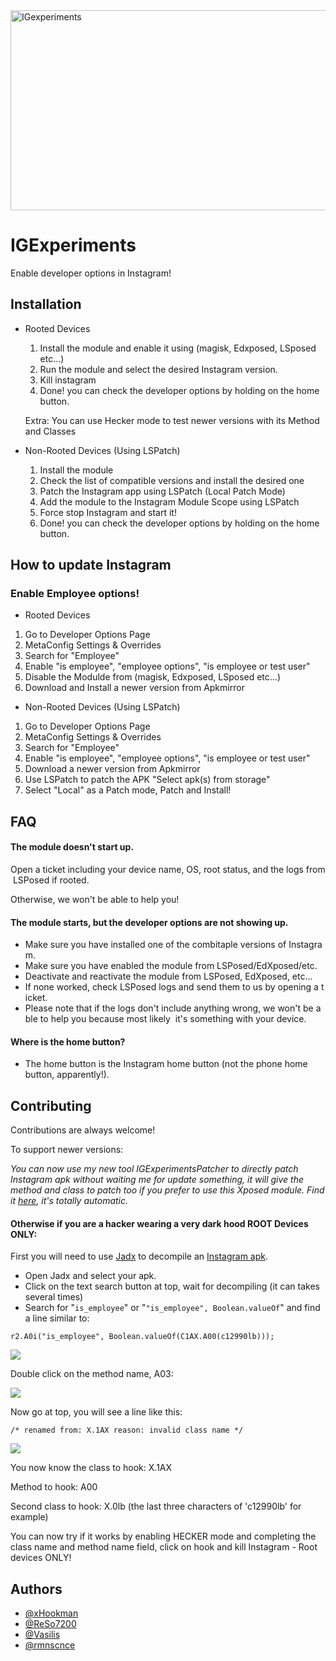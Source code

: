<img src="https://socialify.git.ci/xHookman/IGexperiments/image?description=1&font=Source%20Code%20Pro&language=1&name=1&pattern=Solid&pulls=1&stargazers=1&theme=Light" alt="IGexperiments" width="640" height="320" />

# IGExperiments

Enable developer options in Instagram!


## Installation

* Rooted Devices

  1. Install the module and enable it using (magisk, Edxposed, LSposed etc...)
  2. Run the module and select the desired Instagram version.
  3. Kill instagram
  4. Done! you can check the developer options by holding on the home button.
     
  Extra: You can use Hecker mode to test newer versions with its Method and Classes

* Non-Rooted Devices (Using LSPatch)

  1. Install the module
  2. Check the list of compatible versions and install the desired one
  3. Patch the Instagram app using LSPatch (Local Patch Mode)
  4. Add the module to the Instagram Module Scope using LSPatch
  5. Force stop Instagram and start it!
  6. Done! you can check the developer options by holding on the home button.


## How to update Instagram
### Enable Employee options!
* Rooted Devices
  
1. Go to Developer Options Page
2. MetaConfig Settings & Overrides
3. Search for "Employee"
4. Enable "is employee", "employee options", "is employee or test user"
5. Disable the Modulde from (magisk, Edxposed, LSposed etc...)
5. Download and Install a newer version from Apkmirror

* Non-Rooted Devices (Using LSPatch)

1. Go to Developer Options Page
2. MetaConfig Settings & Overrides
3. Search for "Employee"
4. Enable "is employee", "employee options", "is employee or test user"
5. Download a newer version from Apkmirror
6. Use LSPatch to patch the APK "Select apk(s) from storage"
7. Select "Local" as a Patch mode, Patch and Install!



## FAQ


#### The module doesn't start up.


Open a ticket including your device name, OS, root status, and the logs from LSPosed if rooted.


Otherwise, we won't be able to help you!


#### The module starts, but the developer options are not showing up.

* Make sure you have installed one of the combitaple versions of Instagram.
* Make sure you have enabled the module from LSPosed/EdXposed/etc.
* Deactivate and reactivate the module from LSPosed, EdXposed, etc...
* If none worked, check LSPosed logs and send them to us by opening a ticket.
* Please note that if the logs don't include anything wrong, we won't be able to help you because most likely
   it's something with your device.

#### Where is the home button?


* The home button is the Instagram home button (not the phone home button, apparently!).








## Contributing

Contributions are always welcome!

To support newer versions:

*You can now use my new tool IGExperimentsPatcher to directly patch Instagram apk without waiting me for update something, it will give the method and class to patch too if you prefer to use this Xposed module. Find it [here](https://github.com/xHookman/IGExperimentsPatcher), it's totally automatic.*

#### Otherwise if you are a hacker wearing a very dark hood  ROOT Devices ONLY:

First you will need to use [Jadx](https://github.com/skylot/jadx)
 to decompile an [Instagram apk](https://www.apkmirror.com/apk/instagram/).

- Open Jadx and select your apk.
- Click on the text search button at top, wait for decompiling (it can takes several times)
- Search for "```is_employee```" or "```"is_employee", Boolean.valueOf```" and find a line similar to:

```
r2.A0i("is_employee", Boolean.valueOf(C1AX.A00(c12990lb)));
```
<img src="https://github.com/xHookman/IGexperiments/blob/master/readme/1.png?raw=true">

Double click on the method name, A03:

<img src="https://github.com/xHookman/IGexperiments/blob/master/readme/2.png?raw=true">

Now go at top, you will see a line like this: 
```
/* renamed from: X.1AX reason: invalid class name */
```
<img src="https://github.com/xHookman/IGexperiments/blob/master/readme/3.png?raw=true">


You now know the class to hook: X.1AX

Method to hook: A00

Second class to hook: X.0lb (the last three characters of 'c12990lb' for example)

You can now try if it works by enabling HECKER mode and completing the class name and method name field, click on hook and kill Instagram - Root devices ONLY!

## Authors

- [@xHookman](https://github.com/xHookman)
- [@ReSo7200](https://github.com/ReSo7200)
- [@Vasilis](https://github.com/down-bad)
- [@rmnscnce](https://github.com/rmnscnce)


